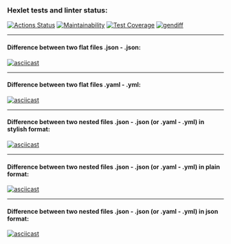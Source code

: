 ### Hexlet tests and linter status:
[![Actions Status](https://github.com/Aallyycoop/frontend-project-46/workflows/hexlet-check/badge.svg)](https://github.com/Aallyycoop/frontend-project-46/actions)
[![Maintainability](https://api.codeclimate.com/v1/badges/7fd85742f4f2616014bc/maintainability)](https://codeclimate.com/github/Aallyycoop/frontend-project-46/maintainability)
[![Test Coverage](https://api.codeclimate.com/v1/badges/7fd85742f4f2616014bc/test_coverage)](https://codeclimate.com/github/Aallyycoop/frontend-project-46/test_coverage)
[![gendiff](https://github.com/Aallyycoop/frontend-project-46/actions/workflows/gendiff.yml/badge.svg)](https://github.com/Aallyycoop/frontend-project-46/actions/workflows/gendiff.yml)

***

#### Difference between two flat files .json - .json:
[![asciicast](https://asciinema.org/a/CuVgJu9F0oAKTit8ljsDP3o45.svg)](https://asciinema.org/a/CuVgJu9F0oAKTit8ljsDP3o45)

***

#### Difference between two flat files .yaml - .yml:
[![asciicast](https://asciinema.org/a/AJO2NndDkNi4FoPaIFJdaWTs0.svg)](https://asciinema.org/a/AJO2NndDkNi4FoPaIFJdaWTs0)

***

#### Difference between two nested files .json - .json (or .yaml - .yml) in stylish format:

[![asciicast](https://asciinema.org/a/6q8o43DAqHFCEWQVqgrx20dYE.svg)](https://asciinema.org/a/6q8o43DAqHFCEWQVqgrx20dYE)

***

#### Difference between two nested files .json - .json (or .yaml - .yml) in plain format:

[![asciicast](https://asciinema.org/a/Q3Di2l3lrTO2H4Ed84SlTABq4.svg)](https://asciinema.org/a/Q3Di2l3lrTO2H4Ed84SlTABq4)

***

#### Difference between two nested files .json - .json (or .yaml - .yml) in json format:

[![asciicast](https://asciinema.org/a/j7aEjTSGjcYkzEt6PixcLgJ9J.svg)](https://asciinema.org/a/j7aEjTSGjcYkzEt6PixcLgJ9J)